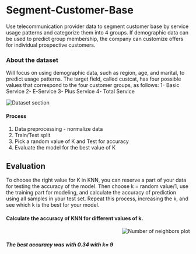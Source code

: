 # Segment-Customer-Base

 Use telecommunication provider data to segment customer base by service usage patterns and categorize them into 4 groups. If demographic data can be used to predict group membership, the company can customize offers for individual prospective customers.

### About the dataset 
 Will focus on using demographic data, such as region, age, and marital, to predict usage patterns.
 The target field, called custcat, has four possible values that correspond to the four customer groups, as follows: 1- Basic Service 2- E-Service 3- Plus Service 4- Total Service

<p align="left">
  <img src="https://imgur.com/2ooA5lt.png" alt="Dataset section" />
</p>

#### Process
1. Data preprocessing - normalize data
2. Train/Test split
3. Pick a random value of K and Test for accuracy
4. Evaluate the model for the best value of K

## Evaluation
 
 To choose the right value for K in KNN, you can reserve a part of your data for testing the accuracy of the model.
 Then choose k = random value/1, use the training part for modeling, and calculate the accuracy of prediction using all samples in your test set. Repeat this process, increasing the k, and see which k is the best for your model.
 
 #### Calculate the accuracy of KNN for different values of k.
<p align="right">
  <img src="https://imgur.com/bFM0hFA.png" alt="Number of neighbors plot" />
  </p>

 ##### The best accuracy was with 0.34 with k= 9